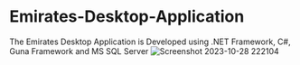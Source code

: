 # Emirates-Desktop-Application
The Emirates Desktop Application is Developed using .NET Framework, C#, Guna Framework and MS SQL Server
![Screenshot 2023-10-28 222104](https://github.com/Mufli-Codes/Emirates-Desktop-Application/assets/145528271/4da1ba82-76dc-472b-b811-6d45e8a4d1a9)
